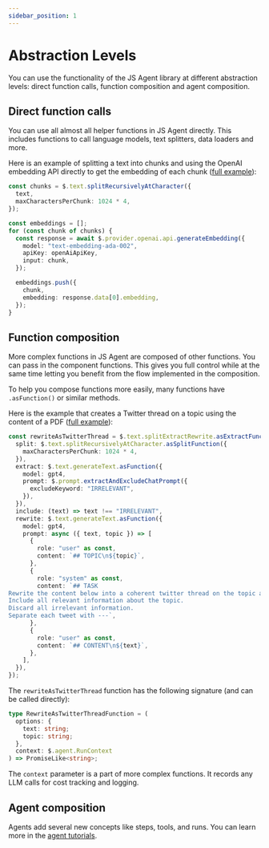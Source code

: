 ```yaml
---
sidebar_position: 1
---
```


# Abstraction Levels

You can use the functionality of the JS Agent library at different abstraction levels: direct function calls, function composition and agent composition.

## Direct function calls

You can use all almost all helper functions in JS Agent directly. This includes functions to call language models, text splitters, data loaders and more.

Here is an example of splitting a text into chunks and using the OpenAI embedding API directly to get the embedding of each chunk ([full example](https://github.com/lgrammel/js-agent/tree/main/examples/split-and-embed-text)):

```typescript
const chunks = $.text.splitRecursivelyAtCharacter({
  text,
  maxCharactersPerChunk: 1024 * 4,
});

const embeddings = [];
for (const chunk of chunks) {
  const response = await $.provider.openai.api.generateEmbedding({
    model: "text-embedding-ada-002",
    apiKey: openAiApiKey,
    input: chunk,
  });

  embeddings.push({
    chunk,
    embedding: response.data[0].embedding,
  });
}
```

## Function composition

More complex functions in JS Agent are composed of other functions. You can pass in the component functions. This gives you full control while at the same time letting you benefit from the flow implemented in the composition.

To help you compose functions more easily, many functions have `.asFunction()` or similar methods.

Here is the example that creates a Twitter thread on a topic using the content of a PDF ([full example](https://github.com/lgrammel/js-agent/tree/main/examples/pdf-to-twitter-thread)):

```typescript
const rewriteAsTwitterThread = $.text.splitExtractRewrite.asExtractFunction({
  split: $.text.splitRecursivelyAtCharacter.asSplitFunction({
    maxCharactersPerChunk: 1024 * 4,
  }),
  extract: $.text.generateText.asFunction({
    model: gpt4,
    prompt: $.prompt.extractAndExcludeChatPrompt({
      excludeKeyword: "IRRELEVANT",
    }),
  }),
  include: (text) => text !== "IRRELEVANT",
  rewrite: $.text.generateText.asFunction({
    model: gpt4,
    prompt: async ({ text, topic }) => [
      {
        role: "user" as const,
        content: `## TOPIC\n${topic}`,
      },
      {
        role: "system" as const,
        content: `## TASK
Rewrite the content below into a coherent twitter thread on the topic above.
Include all relevant information about the topic.
Discard all irrelevant information.
Separate each tweet with ---`,
      },
      {
        role: "user" as const,
        content: `## CONTENT\n${text}`,
      },
    ],
  }),
});
```

The `rewriteAsTwitterThread` function has the following signature (and can be called directly):

```typescript
type RewriteAsTwitterThreadFunction = (
  options: {
    text: string;
    topic: string;
  },
  context: $.agent.RunContext
) => PromiseLike<string>;
```

The `context` parameter is a part of more complex functions. It records any LLM calls for cost tracking and logging.

## Agent composition

Agents add several new concepts like steps, tools, and runs. You can learn more in the [agent tutorials](/docs/intro).
